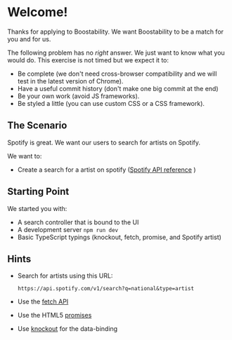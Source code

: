 # Welcome! 

Thanks for applying to Boostability. We want Boostability to be a match for you and for us.  

The following problem has no *right* answer. We just want to know what you would do. This exercise is not timed but we expect it to: 

- Be complete (we don't need cross-browser compatibility and we will test in the latest version of Chrome).
- Have a useful commit history (don't make one big commit at the end)
- Be your own work (avoid JS frameworks).
- Be styled a little (you can use custom CSS or a CSS framework).

## The Scenario

Spotify is great. We want our users to search for artists on Spotify. 

We want to: 

- Create a search for a artist on spotify ([Spotify API reference](https://developer.spotify.com/web-api/endpoint-reference/) )

## Starting Point

We started you with: 

- A search controller that is bound to the UI
- A development server ``` npm run dev ```
- Basic TypeScript typings (knockout, fetch, promise, and Spotify artist)

## Hints

- Search for artists using this URL: 

    ```
    https://api.spotify.com/v1/search?q=national&type=artist
    ```
- Use the [fetch API](https://developer.mozilla.org/en-US/docs/Web/API/Fetch_API)
- Use the HTML5 [promises](https://developer.mozilla.org/en-US/docs/Web/JavaScript/Reference/Global_Objects/Promise)
- Use [knockout](http://knockoutjs.com/) for the data-binding